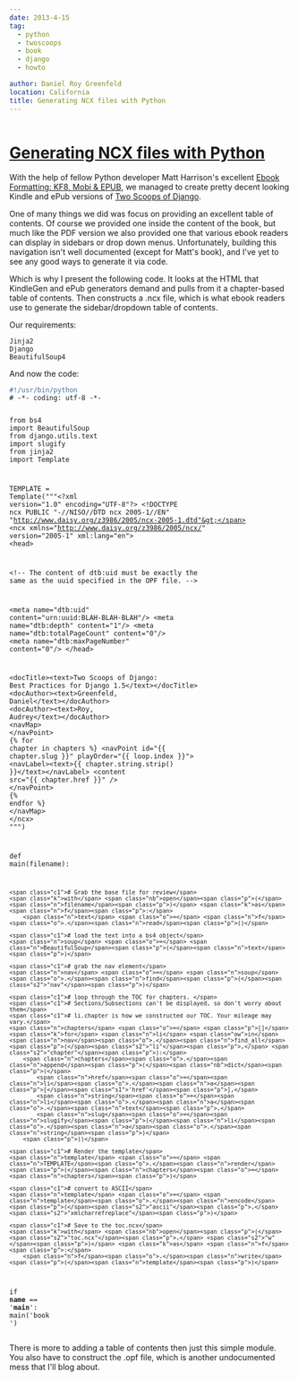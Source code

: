 ```yaml
---
date: 2013-4-15
tag:
  - python
  - twoscoops
  - book
  - django
  - howto

author: Daniel Roy Greenfeld
location: California
title: Generating NCX files with Python
---
```


<div class="twelve wide column">
  <h1 class="ui block header">
    <div class="content">
      <a href="/generating-ncx-files-with-python "
        >Generating NCX files with Python</a
      >
    </div>
  </h1>
  <p>
    With the help of fellow Python developer Matt Harrison's excellent
    <a
      href="http://www.amazon.com/Ebook-Formatting-Mobi-EPUB-ebook/dp/B00BWQXHU6/ref=la_B0077BQLH6_1_2?ie=UTF8&amp;qid=1366041987&amp;sr=1-2&amp;tag=ihpydanny-20"
      target="_blank"
      >Ebook Formatting: KF8, Mobi &amp; EPUB</a
    >, we managed to create pretty decent looking Kindle and ePub versions of
    <a href="http://django.2scoops.org/" target="_blank">Two Scoops of Django</a
    >.
  </p>
  <p>
    One of many things we did was focus on providing an excellent table of
    contents. Of course we provided one inside the content of the book, but much
    like the PDF version we also provided one that various ebook readers can
    display in sidebars or drop down menus. Unfortunately, building this
    navigation isn't well documented (except for Matt's book), and I've yet to
    see any good ways to generate it via code.
  </p>
  <p>
    Which is why I present the following code. It looks at the HTML that
    KindleGen and ePub generators demand and pulls from it a chapter-based table
    of contents. Then constructs a .ncx file, which is what ebook readers use to
    generate the sidebar/dropdown table of contents.
  </p>
  <p>Our requirements:</p>
  <pre><code>Jinja2
Django
BeautifulSoup4
</code></pre>
  <p>And now the code:</p>
  <div class="codehilite ui secondary segment">
    <pre><span></span><code><span class="ch">#!/usr/bin/python</span>
<span class="c1"># -*- coding: utf-8 -*-</span>

<span class="kn">from</span> <span class="nn">bs4</span> <span class="kn">import</span> <span class="n">BeautifulSoup</span>
<span class="kn">from</span> <span class="nn">django.utils.text</span> <span class="kn">import</span> <span class="n">slugify</span>
<span class="kn">from</span> <span class="nn">jinja2</span> <span class="kn">import</span> <span class="n">Template</span>

<span class="n">TEMPLATE</span> <span class="o">=</span> <span class="n">Template</span><span class="p">(</span><span class="s2">"""&lt;?xml version="1.0" encoding="UTF-8"?&gt;</span>
<span class="s2">&lt;!DOCTYPE ncx PUBLIC "-//NISO//DTD ncx 2005-1//EN" "http://www.daisy.org/z3986/2005/ncx-2005-1.dtd"&gt;</span>
<span class="s2">&lt;ncx xmlns="http://www.daisy.org/z3986/2005/ncx/" version="2005-1" xml:lang="en"&gt;</span>
<span class="s2">&lt;head&gt;</span>

<span class="s2">&lt;!-- The content of dtb:uid must be exactly the same as the uuid specified in the OPF file. --&gt;</span>

<span class="s2">&lt;meta name="dtb:uid" content="urn:uuid:BLAH-BLAH-BLAH"/&gt;</span>
<span class="s2">&lt;meta name="dtb:depth" content="1"/&gt;</span>
<span class="s2">&lt;meta name="dtb:totalPageCount" content="0"/&gt;</span>
<span class="s2">&lt;meta name="dtb:maxPageNumber" content="0"/&gt;</span>
<span class="s2">&lt;/head&gt;</span>

<span class="s2">&lt;docTitle&gt;&lt;text&gt;Two Scoops of Django: Best Practices for Django 1.5&lt;/text&gt;&lt;/docTitle&gt;</span>
<span class="s2">&lt;docAuthor&gt;&lt;text&gt;Greenfeld, Daniel&lt;/text&gt;&lt;/docAuthor&gt;</span>
<span class="s2">&lt;docAuthor&gt;&lt;text&gt;Roy, Audrey&lt;/text&gt;&lt;/docAuthor&gt;</span>
<span class="s2">&lt;navMap&gt;</span>
<span class="s2">&lt;/navPoint&gt;</span>
<span class="s2">{</span><span class="si">% f</span><span class="s2">or chapter in chapters %}</span>
<span class="s2">&lt;navPoint id="{{ chapter.slug }}" playOrder="{{ loop.index }}"&gt;</span>
<span class="s2">&lt;navLabel&gt;&lt;text&gt;{{ chapter.string.strip() }}&lt;/text&gt;&lt;/navLabel&gt;</span>
<span class="s2">&lt;content src="{{ chapter.href }}" /&gt;</span>
<span class="s2">&lt;/navPoint&gt;</span>
<span class="s2">{</span><span class="si">% e</span><span class="s2">ndfor %}</span>
<span class="s2">&lt;/navMap&gt;</span>
<span class="s2">&lt;/ncx&gt;</span>
<span class="s2">"""</span><span class="p">)</span>

<span class="k">def</span> <span class="nf">main</span><span class="p">(</span><span class="n">filename</span><span class="p">):</span>

    <span class="c1"># Grab the base file for review</span>
    <span class="k">with</span> <span class="nb">open</span><span class="p">(</span><span class="n">filename</span><span class="p">)</span> <span class="k">as</span> <span class="n">f</span><span class="p">:</span>
        <span class="n">text</span> <span class="o">=</span> <span class="n">f</span><span class="o">.</span><span class="n">read</span><span class="p">()</span>

    <span class="c1"># load the text into a bs4 object</span>
    <span class="n">soup</span> <span class="o">=</span> <span class="n">BeautifulSoup</span><span class="p">(</span><span class="n">text</span><span class="p">)</span>

    <span class="c1"># grab the nav element</span>
    <span class="n">nav</span> <span class="o">=</span> <span class="n">soup</span><span class="o">.</span><span class="n">find</span><span class="p">(</span><span class="s2">"nav"</span><span class="p">)</span>

    <span class="c1"># loop through the TOC for chapters. </span>
    <span class="c1"># Sections/Subsections can't be displayed, so don't worry about them</span>
    <span class="c1"># li.chapter is how we constructed our TOC. Your mileage may vary.</span>
    <span class="n">chapters</span> <span class="o">=</span> <span class="p">[]</span>
    <span class="k">for</span> <span class="n">li</span> <span class="ow">in</span> <span class="n">nav</span><span class="o">.</span><span class="n">find_all</span><span class="p">(</span><span class="s2">"li"</span><span class="p">,</span> <span class="s2">"chapter"</span><span class="p">):</span>
        <span class="n">chapters</span><span class="o">.</span><span class="n">append</span><span class="p">(</span><span class="nb">dict</span><span class="p">(</span>
            <span class="n">href</span><span class="o">=</span><span class="n">li</span><span class="o">.</span><span class="n">a</span><span class="p">[</span><span class="s1">'href'</span><span class="p">],</span>
            <span class="n">string</span><span class="o">=</span><span class="n">li</span><span class="o">.</span><span class="n">a</span><span class="o">.</span><span class="n">text</span><span class="p">,</span>
            <span class="n">slug</span><span class="o">=</span><span class="n">slugify</span><span class="p">(</span><span class="n">li</span><span class="o">.</span><span class="n">a</span><span class="o">.</span><span class="n">string</span><span class="p">)</span>
        <span class="p">))</span>

    <span class="c1"># Render the template</span>
    <span class="n">template</span> <span class="o">=</span> <span class="n">TEMPLATE</span><span class="o">.</span><span class="n">render</span><span class="p">(</span><span class="n">chapters</span><span class="o">=</span><span class="n">chapters</span><span class="p">)</span>

    <span class="c1"># convert to ASCII</span>
    <span class="n">template</span> <span class="o">=</span> <span class="n">template</span><span class="o">.</span><span class="n">encode</span><span class="p">(</span><span class="s2">"ascii"</span><span class="p">,</span> <span class="s2">"xmlcharrefreplace"</span><span class="p">)</span>

    <span class="c1"># Save to the toc.ncx</span>
    <span class="k">with</span> <span class="nb">open</span><span class="p">(</span><span class="s2">"toc.ncx"</span><span class="p">,</span> <span class="s2">"w"</span><span class="p">)</span> <span class="k">as</span> <span class="n">f</span><span class="p">:</span>
        <span class="n">f</span><span class="o">.</span><span class="n">write</span><span class="p">(</span><span class="n">template</span><span class="p">)</span>

<span class="k">if</span> <span class="vm">**name**</span> <span class="o">==</span> <span class="s1">'**main**'</span><span class="p">:</span>
<span class="n">main</span><span class="p">(</span><span class="s1">'book '</span><span class="p">)</span>
</code></pre>
  </div>
  <p>
    There is more to adding a table of contents then just this simple module.
    You also have to construct the .opf file, which is another undocumented mess
    that I'll blog about.
  </p>
  </div>
